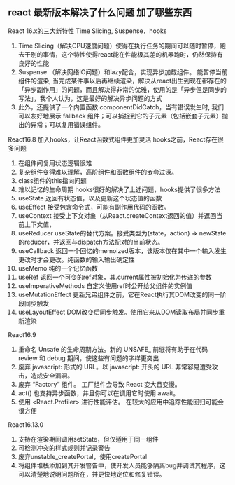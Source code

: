 ## react 最新版本解决了什么问题 加了哪些东西

React 16.x的三大新特性 Time Slicing, Suspense，hooks
1. Time Slicing（解决CPU速度问题）使得在执行任务的期间可以随时暂停，跑去干别的事情，这个特性使得react能在性能极其差的机器跑时，仍然保持有良好的性能
2. Suspense （解决网络IO问题）和lazy配合，实现异步加载组件。 能暂停当前组件的渲染, 当完成某件事以后再继续渲染，解决从react出生到现在都存在的「异步副作用」的问题，而且解决得非常的优雅，使用的是「异步但是同步的写法」，我个人认为，这是最好的解决异步问题的方式
3. 此外，还提供了一个内置函数 componentDidCatch，当有错误发生时, 我们可以友好地展示 fallback 组件；可以捕捉到它的子元素（包括嵌套子元素）抛出的异常；可以复用错误组件。

React16.8
加入hooks，让React函数式组件更加灵活
hooks之前，React存在很多问题
1. 在组件间复用状态逻辑很难
2. 复杂组件变得难以理解，高阶组件和函数组件的嵌套过深。
3. class组件的this指向问题
4. 难以记忆的生命周期
hooks很好的解决了上述问题，hooks提供了很多方法
1. useState 返回有状态值，以及更新这个状态值的函数
2. useEffect 接受包含命令式，可能有副作用代码的函数。
3. useContext 接受上下文对象（从React.createContext返回的值）并返回当前上下文值，
4. useReducer useState的替代方案。接受类型为(state，action) => newState的reducer，并返回与dispatch方法配对的当前状态。 
5. useCallback  返回一个回忆的memoized版本，该版本仅在其中一个输入发生更改时才会更改。纯函数的输入输出确定性
6. useMemo 纯的一个记忆函数
7. useRef 返回一个可变的ref对象，其.current属性被初始化为传递的参数
8. useImperativeMethods 自定义使用ref时公开给父组件的实例值
9. useMutationEffect 更新兄弟组件之前，它在React执行其DOM改变的同一阶段同步触发
10. useLayoutEffect DOM改变后同步触发。使用它来从DOM读取布局并同步重新渲染
<!-- 11. act 新测试实用工具来帮助你编写更符合浏览器行为的测试代码。例如，单个 act() 中的多个状态更新会进行批处理。这与 React 在处理真实浏览器事件时的工作方式相匹配，并有助于为将来 React 更频繁地批量更新组件做准备。 -->

React16.9 
1. 重命名 Unsafe 的生命周期方法。新的 UNSAFE_ 前缀将有助于在代码 review 和 debug 期间，使这些有问题的字样更突出
2. 废弃 javascript: 形式的 URL。以 javascript: 开头的 URL 非常容易遭受攻击，造成安全漏洞。
3. 废弃 “Factory” 组件。 工厂组件会导致 React 变大且变慢。
4. act() 也支持异步函数，并且你可以在调用它时使用 await。
5. 使用 <React.Profiler> 进行性能评估。 在较大的应用中追踪性能回归可能会很方便 

React16.13.0
1. 支持在渲染期间调用setState，但仅适用于同一组件
2. 可检测冲突的样式规则并记录警告
3. 废弃unstable_createPortal，使用createPortal
4. 将组件堆栈添加到其开发警告中，使开发人员能够隔离bug并调试其程序，这可以清楚地说明问题所在，并更快地定位和修复错误。
